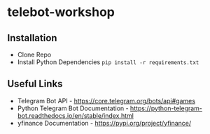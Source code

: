 # telebot-workshop

## Installation
* Clone Repo
* Install Python Dependencies `pip install -r requirements.txt`



## Useful Links
* Telegram Bot API - https://core.telegram.org/bots/api#games
* Python Telegram Bot Documentation - https://python-telegram-bot.readthedocs.io/en/stable/index.html 
* yfinance Documentation - https://pypi.org/project/yfinance/ 

